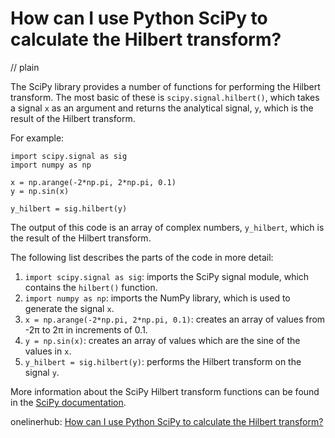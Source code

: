 # How can I use Python SciPy to calculate the Hilbert transform?
// plain

The SciPy library provides a number of functions for performing the Hilbert transform. The most basic of these is `scipy.signal.hilbert()`, which takes a signal `x` as an argument and returns the analytical signal, `y`, which is the result of the Hilbert transform.

For example:

```
import scipy.signal as sig
import numpy as np

x = np.arange(-2*np.pi, 2*np.pi, 0.1)
y = np.sin(x)

y_hilbert = sig.hilbert(y)
```

The output of this code is an array of complex numbers, `y_hilbert`, which is the result of the Hilbert transform.

The following list describes the parts of the code in more detail:

1. `import scipy.signal as sig`: imports the SciPy signal module, which contains the `hilbert()` function.
2. `import numpy as np`: imports the NumPy library, which is used to generate the signal `x`.
3. `x = np.arange(-2*np.pi, 2*np.pi, 0.1)`: creates an array of values from -2π to 2π in increments of 0.1.
4. `y = np.sin(x)`: creates an array of values which are the sine of the values in `x`.
5. `y_hilbert = sig.hilbert(y)`: performs the Hilbert transform on the signal `y`.

More information about the SciPy Hilbert transform functions can be found in the [SciPy documentation](https://docs.scipy.org/doc/scipy/reference/signal.html#hilbert-transform).

onelinerhub: [How can I use Python SciPy to calculate the Hilbert transform?](https://onelinerhub.com/python-scipy/how-can-i-use-python-scipy-to-calculate-the-hilbert-transform)